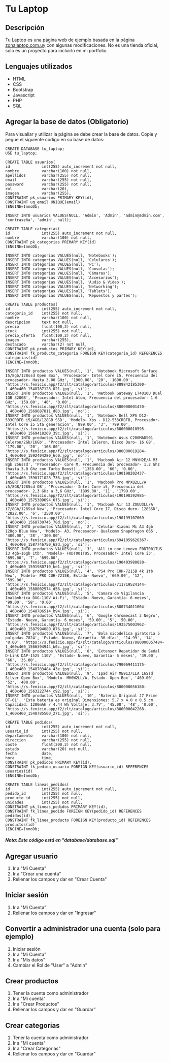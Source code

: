 # Tu Laptop
## Descripción
Tu Laptop es una página web de ejemplo basada en la página [zonalaptop.com.uy](https://zonalaptop.com.uy/) con algunas modificaciones. No es una tienda oficial, solo es un proyecto para incluirlo en mi portfolio.


## Lenguajes utilizados
* HTML
* CSS
* Bootstrap
* Javascript
* PHP
* SQL


## Agregar la base de datos (Obligatorio)
Para visualiar y utilizar la página se debe crear la base de datos.
Copie y pegue el siguiente código en su base de datos:
```
CREATE DATABASE tu_laptop;
USE tu_laptop;

CREATE TABLE usuarios(
id              int(255) auto_increment not null,
nombre          varchar(100) not null,
apellidos       varchar(255) not null,
email           varchar(255) not null,
password        varchar(255) not null,
rol             varchar(20),
imagen          varchar(255),
CONSTRAINT pk_usuarios PRIMARY KEY(id),
CONSTRAINT uq_email UNIQUE(email)  
)ENGINE=InnoDb;

INSERT INTO usuarios VALUES(NULL, 'Admin', 'Admin', 'admin@admin.com', 'contraseña', 'admin', null);

CREATE TABLE categorias(
id              int(255) auto_increment not null,
nombre          varchar(100) not null,
CONSTRAINT pk_categorias PRIMARY KEY(id) 
)ENGINE=InnoDb;

INSERT INTO categorias VALUES(null, 'Notebooks');
INSERT INTO categorias VALUES(null, 'Celulares');
INSERT INTO categorias VALUES(null, 'PC');
INSERT INTO categorias VALUES(null, 'Consolas');
INSERT INTO categorias VALUES(null, 'Cámaras');
INSERT INTO categorias VALUES(null, 'Accesorios');
INSERT INTO categorias VALUES(null, 'Audio & Video');
INSERT INTO categorias VALUES(null, 'Networking');
INSERT INTO categorias VALUES(null, 'Tablets');
INSERT INTO categorias VALUES(null, 'Repuestos y partes');

CREATE TABLE productos(
id              int(255) auto_increment not null,
categoria_id    int(255) not null,
nombre          varchar(100) not null,
descripcion     text not null,
precio          float(100,2) not null,
stock           int(255) not null,
precio_oferta   float(100,2) not null,
imagen          varchar(255),
destacado       varchar(2) not null,
CONSTRAINT pk_productos PRIMARY KEY(id),
CONSTRAINT fk_producto_categoria FOREIGN KEY(categoria_id) REFERENCES categorias(id)
)ENGINE=InnoDb;

INSERT INTO productos VALUES(null, '1', 'Notebook Microsoft Surface I5/8gb/128ssd Open Box', 'Procesador- Intel Core i5, Frecuencia del procesador- Hasta 3.00 GHz', '1900.00', '20', '1600.00', 'https://s.fenicio.app/f2/zlt/catalogo/articulos/889842185300-1_460x460_1548787128_021.jpg', 'si');
INSERT INTO productos VALUES(null, '1', 'Netbook Gateway LT4010U Dual 1GB 320GB', 'Procesador- Intel Atom, Frecuencia del procesador- 1.6 GHz', '159.00', '40', '0.00', 'https://s.fenicio.app/f2/zlt/catalogo/articulos/880000001470-1_460x460_1569687811_d83.jpg', 'no');
INSERT INTO productos VALUES(null, '1', 'Notebook Dell XPS D12-533CRBFB i5/4GB/128GB SSD', 'Modelo- Xps - D12-533CRBFB, Procesador- Intel Core i5 5ta generacion', '899.00', '3', '799.00', 'https://s.fenicio.app/f2/zlt/catalogo/articulos/880000010595-1_460x460_1569418209_39c.jpg', 'si');
INSERT INTO productos VALUES(null, '1', 'Notebook Asus C200MADS01 Celeron/2Gb/16Gb', 'Procesador- Intel Celeron, Disco Duro- 16 GB', '179.00', '20', '168.00', 'https://s.fenicio.app/f2/zlt/catalogo/articulos/880000019284-1_460x460_1592404280_6c0.jpg', 'no');
INSERT INTO productos VALUES(null, '1', 'Macbook Air 12 MNYH2E/A M3 8gb 256ssd', 'Procesador- Core M, Frecuencia del procesador- 1.2 Ghz (hasta 3.0 Ghz con Turbo Boost)', '1358.00', '60', '0.00', 'https://s.fenicio.app/f2/zlt/catalogo/articulos/190198202437-1_460x460_1590171028_736.jpg', 'si');
INSERT INTO productos VALUES(null, '1', 'Macbook Pro MPXQ2LL/A i5/8GB/128Ssd OB', 'Procesador- Intel Core i5, Frecuencia del procesador- 2,3 GHz a 3,6 GHz', '1899.00', '11', '1799.00', 'https://s.fenicio.app/f2/zlt/catalogo/articulos/190198392985-1_460x460_1575309694_6f5.jpg', 'si');
INSERT INTO productos VALUES(null, '1', 'Macbook Air 13 ZOUU3LL/A i7/8Gb/128Ssd New', 'Procesador- Intel Core I7, Disco duro- 128SSD', '2822.00', '6', '2500.00', 'https://s.fenicio.app/f2/zlt/catalogo/articulos/190199107069-1_460x460_1568730745_78d.jpg', 'no');
INSERT INTO productos VALUES(null, '2', 'Celular Xiaomi Mi A3 4gb 128gb Blue New', 'Modelo- A3, Procesador- Qualcomm Snapdragon 665', '400.00', '28', '300.00', 'https://s.fenicio.app/f2/zlt/catalogo/articulos/6941059626367-1_460x460_1587746750_62d.jpg', 'si');
INSERT INTO productos VALUES(null, '3', 'All in one Lenovo F0DT001TUS i3 4gb+16gb 1tb', 'Modelo- F0DT001TUS, Procesador- Intel Core i3', '899.00', '7', '699.00', 'https://s.fenicio.app/f2/zlt/catalogo/articulos/190403980020-1_460x460_1591980710_be1.jpg', 'si');
INSERT INTO productos VALUES(null, '4', 'PS4 Pro CUH-7215B 4k 1tb New', 'Modelo- PRO CUH-7215B, Estado- Nuevo', '669.00', '12', '599.00', 'https://s.fenicio.app/f2/zlt/catalogo/articulos/711719524144-1_460x460_1588002574_d56.jpg', 'si');
INSERT INTO productos VALUES(null, '5', 'Camara de Vigilancia Inalámbrica DXG-110V Wi-Fi', 'Estado- Nuevo, Garantía- 6 meses', '99.00', '58', '0.00', 'https://s.fenicio.app/f2/zlt/catalogo/articulos/880734011004-1_460x460_1548786514_b94.jpg', 'si');
INSERT INTO productos VALUES(null, '6', 'Google Chromecast 3 Negro', 'Estado- Nuevo, Garantía- 6 meses', '59.00', '5', '50.00', 'https://s.fenicio.app/f2/zlt/catalogo/articulos/193575003962-1_460x460_1587994080_876.jpg', 'si');
INSERT INTO productos VALUES(null, '7', 'Bola sicodelica giratoria 5 pulgadas 7824', 'Estado- Nuevo, Garantía- 30 días', '14.99', '14', '0.00', 'https://s.fenicio.app/f2/zlt/catalogo/articulos/880000057484-1_460x460_1566394944_b0c.jpg', 'si');
INSERT INTO productos VALUES(null, '8', 'Extensor Repetidor de Seńal D-Link DAP-1525 110V', 'Estado- Nuevo, Garantía- 6 meses', '39.00', '66', '35.00', 'https://s.fenicio.app/f2/zlt/catalogo/articulos/790069411175-1_460x460_1548783484_43e.jpg', 'si');
INSERT INTO productos VALUES(null, '9', 'Ipad Air ME913/LLA 16Ssd Silver Open Box', 'Modelo- MH0W2LL/A, Estado- Open Box', '469.00', '52', '400.00', 'https://s.fenicio.app/f2/zlt/catalogo/articulos/880000056180-1_460x460_1563222744_c92.jpg', 'si');
INSERT INTO productos VALUES(null, '10', 'Bateria Original J7 Prime BT-01', 'Esta batería es original Dimensiones: 5.7 x 4.0 x 0.5 cm Capacidad: 1200mAh / 4.44 Wh Voltaje: 3.7V', '45.00', '48', '0.00', 'https://s.fenicio.app/f2/zlt/catalogo/articulos/880000042268-1_460x460_1548785560_271.jpg', 'si');

CREATE TABLE pedidos(
id              int(255) auto_increment not null,
usuario_id      int(255) not null,
departamento    varchar(100) not null,
direccion       varchar(255) not null,
coste           float(200,2) not null,
estado          varchar(20) not null,
fecha           date,
hora            time,
CONSTRAINT pk_pedidos PRIMARY KEY(id),
CONSTRAINT fk_pedido_usuario FOREIGN KEY(usuario_id) REFERENCES usuarios(id)
)ENGINE=InnoDb;

CREATE TABLE lineas_pedidos(
id              int(255) auto_increment not null,
pedido_id       int(255) not null,
producto_id     int(255) not null,
unidades        int(255) not null,
CONSTRAINT pk_lineas_pedidos PRIMARY KEY(id),
CONSTRAINT fk_linea_pedido FOREIGN KEY(pedido_id) REFERENCES pedidos(id),
CONSTRAINT fk_linea_producto FOREIGN KEY(producto_id) REFERENCES productos(id)
)ENGINE=InnoDb;
```
##### Nota: Este código está en "database/database.sql"


## Agregar usuario
1. Ir a "Mi Cuenta"
2. Ir a "Crear una cuenta"
3. Rellenar los campos y dar en "Crear Cuenta"


## Iniciar sesión
1. Ir a "Mi Cuenta"
2. Rellenar los campos y dar en "Ingresar"


## Convertir a administrador una cuenta (solo para ejemplo)
1. Iniciar sesión
2. Ir a "Mi Cuenta"
3. Ir a "Mis datos"
4. Cambiar el Rol de "User" a "Admin"


## Crear productos
1. Tener la cuenta como administrador
2. Ir a "Mi cuenta"
3. Ir a "Crear Productos"
4. Rellenar los campos y dar en "Guardar"


## Crear categorias
1. Tener la cuenta como administrador
2. Ir a "Mi cuenta"
3. Ir a "Crear Categorias"
4. Rellenar los campos y dar en "Guardar"
